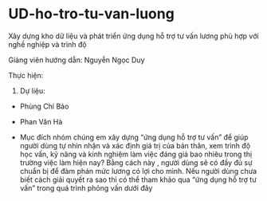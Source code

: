 # UD-ho-tro-tu-van-luong
Xây dựng kho dữ liệu và phát triển ứng dụng hỗ trợ tư vấn lương phù hợp với nghề nghiệp và trình độ

Giảng viên hướng dẫn: Nguyễn Ngọc Duy

Thực hiện:
1. Dự liệu:
 - Phùng Chí Bảo
 - Phan Văn Hà

-	Mục đích nhóm chúng em xây dựng “ứng dụng hỗ trợ tư vấn” để giúp người dùng tự nhìn nhận và xác định giá trị của bản thân, 
xem trình độ học vấn, kỹ năng và kinh nghiệm làm việc đáng giá bao nhiêu trong thị trường việc làm hiện nay? Bằng cách này , 
người dùng sẽ có đầy đủ sự chuẩn bị để đàm phán mức lương có lợi cho mình.
Nếu người dùng chưa biết cách giải quyết ra sao thì có thể tham khảo qua “ứng dụng hỗ trợ tư vấn” trong quá trình phỏng vấn dưới đây
